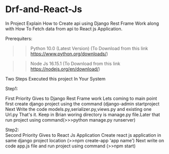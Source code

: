 # Drf-and-React-Js

In Project Explain How to Create api using Django Rest Frame Work along with How To Fetch data from api to React js Application.

Prerequiters:

>>Python 10.0 (Latest Version) (To Download from this link https://www.python.org/downloads/)

>>Node Js 16.15.1 (To Download from this link https://nodejs.org/en/download/)

Two Steps Executed this project In Your System 

Step1:

First Priority Gives to Django Rest Frame work 
Lets  coming to main point first create django project using the command (django-admin startproject <Project Name>
Next Write the code models.py,serializer.py,views.py and existing one Url.py That's it.
Keep in Brian woring directory is manage.py file.Later that run project using command(>>>python manage.py runserver)

Step2:  
Second Priority Gives to  React Js Application
Create react js application  in same django project location (>>npm create-app 'app name')
Next write on code app.js file and  run project using command (>>npm start)
  
  

